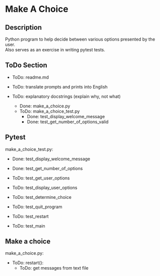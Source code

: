 # Make A Choice


## Description
Python program to help decide between various options presented by the user.\
Also serves as an exercise in writing pytest tests.


## ToDo Section
- ToDo: readme.md
- ToDo: translate prompts and prints into English

- ToDo: explanatory docstrings (explain why, not what)
    - Done: make_a_choice.py
    - ToDo: make_a_choice_test.py
        - Done: test_display_welcome_message
        - Done: test_get_number_of_options_valid


## Pytest
make_a_choice_test.py:

- Done: test_display_welcome_message
- Done: test_get_number_of_options

- ToDo: test_get_user_options
- ToDo: test_display_user_options
- ToDo: test_determine_choice
- ToDo: test_quit_program
- ToDo: test_restart
- ToDo: test_main


## Make a choice
make_a_choice.py:

- ToDo: restart():
    - ToDo: get messages from text file
